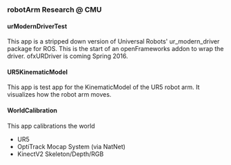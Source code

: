 ### robotArm Research @ CMU

#### urModernDriverTest

This app is a stripped down version of Universal Robots' ur_modern_driver package for ROS. This is the start of an openFrameworks addon to wrap the driver.
ofxURDriver is coming Spring 2016.

#### UR5KinematicModel

This app is test app for the KinematicModel of the UR5 robot arm.  It visualizes how the robot arm moves.

#### WorldCalibration 

This app calibrations the world

- UR5
- OptiTrack Mocap System (via NatNet)
- KinectV2 Skeleton/Depth/RGB

